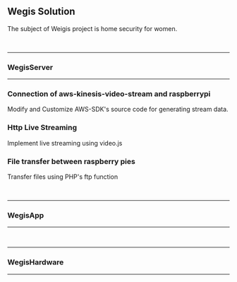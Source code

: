 ## Wegis Solution
The subject of Weigis project is home security for women.  

<br /> 

***
### WegisServer
***
### Connection of aws-kinesis-video-stream and raspberrypi 
Modify and Customize AWS-SDK's source code for generating stream data.  

### Http Live Streaming
Implement live streaming using video.js  

### File transfer between raspberry pies 
Transfer files using PHP's ftp function  

<br /> 

***
### WegisApp
***

<br /> 

***
### WegisHardware
***




